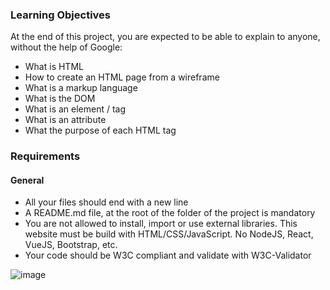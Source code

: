 ### Learning Objectives

At the end of this project, you are expected to be able to explain to anyone, without the help of Google:
- What is HTML
- How to create an HTML page from a wireframe
- What is a markup language
- What is the DOM
- What is an element / tag
- What is an attribute
- What the purpose of each HTML tag

### Requirements

#### General

- All your files should end with a new line
- A README.md file, at the root of the folder of the project is mandatory
- You are not allowed to install, import or use external libraries. This website must be build with HTML/CSS/JavaScript. No NodeJS, React, VueJS, Bootstrap, etc.
- Your code should be W3C compliant and validate with W3C-Validator

![image](https://github.com/joy-amorin/holbertonschool-web-development/assets/113919575/cb17cc13-a14d-44da-864b-78867fc85192)

